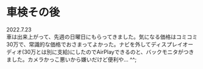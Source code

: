 # 車検その後

2022.7.23<br />
車は出来上がって、先週の日曜日にもらってきました。気になる価格はコミコミ30万で、常識的な価格でおさまってよかった。ナビを外してディスプレイオーディオ(30万とは別に支給)にしたのでAirPlayできるのと、バックモニタがつきました。カメラかっこ悪いから嫌いだけど便利や... ^^;